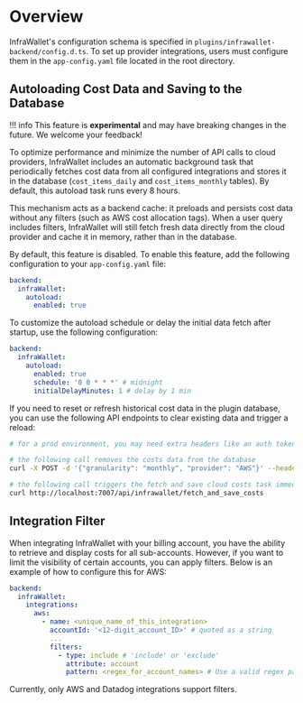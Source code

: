 # Overview

InfraWallet's configuration schema is specified in `plugins/infrawallet-backend/config.d.ts`. To set up provider integrations, users must configure them in the `app-config.yaml` file located in the root directory.

## Autoloading Cost Data and Saving to the Database

!!! info
    This feature is **experimental** and may have breaking changes in the future. We welcome your feedback!

To optimize performance and minimize the number of API calls to cloud providers, InfraWallet includes an automatic background task that periodically fetches cost data from all configured integrations and stores it in the database (`cost_items_daily` and `cost_items_monthly` tables). By default, this autoload task runs every 8 hours.

This mechanism acts as a backend cache: it preloads and persists cost data without any filters (such as AWS cost allocation tags). When a user query includes filters, InfraWallet will still fetch fresh data directly from the cloud provider and cache it in memory, rather than in the database.

By default, this feature is disabled. To enable this feature, add the following configuration to your `app-config.yaml` file:

```yaml
backend:
  infraWallet:
    autoload:
      enabled: true
```

To customize the autoload schedule or delay the initial data fetch after startup, use the following configuration:

```yaml
backend:
  infraWallet:
    autoload:
      enabled: true
      schedule: '0 0 * * *' # midnight
      initialDelayMinutes: 1 # delay by 1 min
```

If you need to reset or refresh historical cost data in the plugin database, you can use the following API endpoints to clear existing data and trigger a reload:

```bash
# for a prod environment, you may need extra headers like an auth token, etc.

# the following call removes the costs data from the database
curl -X POST -d '{"granularity": "monthly", "provider": "AWS"}' --header 'Content-Type: application/json' http://localhost:7007/api/infrawallet/default/delete_cost_items

# the following call triggers the fetch and save cloud costs task immediately
curl http://localhost:7007/api/infrawallet/fetch_and_save_costs
```

## Integration Filter

When integrating InfraWallet with your billing account, you have the ability to retrieve and display costs for all sub-accounts. However, if you want to limit the visibility of certain accounts, you can apply filters. Below is an example of how to configure this for AWS:

```yaml
backend:
  infraWallet:
    integrations:
      aws:
        - name: <unique_name_of_this_integration>
          accountId: '<12-digit_account_ID>' # quoted as a string
          ...
          filters:
            - type: include # 'include' or 'exclude'
              attribute: account
              pattern: <regex_for_account_names> # Use a valid regex pattern to specify accounts
```

Currently, only AWS and Datadog integrations support filters.
